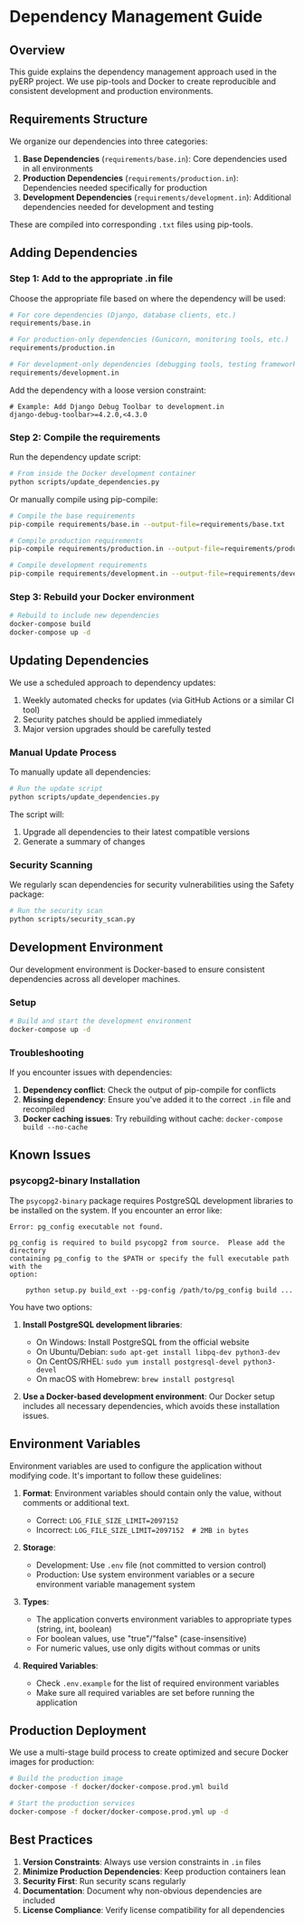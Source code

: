 # Dependency Management Guide

## Overview

This guide explains the dependency management approach used in the pyERP project. We use pip-tools and Docker to create reproducible and consistent development and production environments.

## Requirements Structure

We organize our dependencies into three categories:

1. **Base Dependencies** (`requirements/base.in`): Core dependencies used in all environments
2. **Production Dependencies** (`requirements/production.in`): Dependencies needed specifically for production
3. **Development Dependencies** (`requirements/development.in`): Additional dependencies needed for development and testing

These are compiled into corresponding `.txt` files using pip-tools.

## Adding Dependencies

### Step 1: Add to the appropriate .in file

Choose the appropriate file based on where the dependency will be used:

```bash
# For core dependencies (Django, database clients, etc.)
requirements/base.in

# For production-only dependencies (Gunicorn, monitoring tools, etc.)
requirements/production.in

# For development-only dependencies (debugging tools, testing frameworks, etc.)
requirements/development.in
```

Add the dependency with a loose version constraint:

```
# Example: Add Django Debug Toolbar to development.in
django-debug-toolbar>=4.2.0,<4.3.0
```

### Step 2: Compile the requirements

Run the dependency update script:

```bash
# From inside the Docker development container
python scripts/update_dependencies.py
```

Or manually compile using pip-compile:

```bash
# Compile the base requirements
pip-compile requirements/base.in --output-file=requirements/base.txt

# Compile production requirements
pip-compile requirements/production.in --output-file=requirements/production.txt

# Compile development requirements
pip-compile requirements/development.in --output-file=requirements/development.txt
```

### Step 3: Rebuild your Docker environment

```bash
# Rebuild to include new dependencies
docker-compose build
docker-compose up -d
```

## Updating Dependencies

We use a scheduled approach to dependency updates:

1. Weekly automated checks for updates (via GitHub Actions or a similar CI tool)
2. Security patches should be applied immediately
3. Major version upgrades should be carefully tested

### Manual Update Process

To manually update all dependencies:

```bash
# Run the update script
python scripts/update_dependencies.py
```

The script will:
1. Upgrade all dependencies to their latest compatible versions
2. Generate a summary of changes

### Security Scanning

We regularly scan dependencies for security vulnerabilities using the Safety package:

```bash
# Run the security scan
python scripts/security_scan.py
```

## Development Environment

Our development environment is Docker-based to ensure consistent dependencies across all developer machines.

### Setup

```bash
# Build and start the development environment
docker-compose up -d
```

### Troubleshooting

If you encounter issues with dependencies:

1. **Dependency conflict**: Check the output of pip-compile for conflicts
2. **Missing dependency**: Ensure you've added it to the correct `.in` file and recompiled
3. **Docker caching issues**: Try rebuilding without cache: `docker-compose build --no-cache`

## Known Issues

### psycopg2-binary Installation

The `psycopg2-binary` package requires PostgreSQL development libraries to be installed on the system. If you encounter an error like:

```
Error: pg_config executable not found.

pg_config is required to build psycopg2 from source.  Please add the directory
containing pg_config to the $PATH or specify the full executable path with the
option:

    python setup.py build_ext --pg-config /path/to/pg_config build ...
```

You have two options:

1. **Install PostgreSQL development libraries**:
   - On Windows: Install PostgreSQL from the official website
   - On Ubuntu/Debian: `sudo apt-get install libpq-dev python3-dev`
   - On CentOS/RHEL: `sudo yum install postgresql-devel python3-devel`
   - On macOS with Homebrew: `brew install postgresql`

2. **Use a Docker-based development environment**:
   Our Docker setup includes all necessary dependencies, which avoids these installation issues.

## Environment Variables

Environment variables are used to configure the application without modifying code. It's important to follow these guidelines:

1. **Format**: Environment variables should contain only the value, without comments or additional text.
   - Correct: `LOG_FILE_SIZE_LIMIT=2097152`
   - Incorrect: `LOG_FILE_SIZE_LIMIT=2097152  # 2MB in bytes`

2. **Storage**: 
   - Development: Use `.env` file (not committed to version control)
   - Production: Use system environment variables or a secure environment variable management system

3. **Types**:
   - The application converts environment variables to appropriate types (string, int, boolean)
   - For boolean values, use "true"/"false" (case-insensitive)
   - For numeric values, use only digits without commas or units

4. **Required Variables**:
   - Check `.env.example` for the list of required environment variables
   - Make sure all required variables are set before running the application

## Production Deployment

We use a multi-stage build process to create optimized and secure Docker images for production:

```bash
# Build the production image
docker-compose -f docker/docker-compose.prod.yml build

# Start the production services
docker-compose -f docker/docker-compose.prod.yml up -d
```

## Best Practices

1. **Version Constraints**: Always use version constraints in `.in` files
2. **Minimize Production Dependencies**: Keep production containers lean
3. **Security First**: Run security scans regularly
4. **Documentation**: Document why non-obvious dependencies are included
5. **License Compliance**: Verify license compatibility for all dependencies 